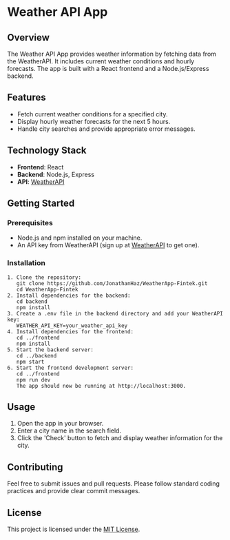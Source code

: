 <!DOCTYPE html>
<html lang="en">
<body>

<h1>Weather API App</h1>

<h2>Overview</h2>
<p>The Weather API App provides weather information by fetching data from the WeatherAPI. It includes current weather conditions and hourly forecasts. The app is built with a React frontend and a Node.js/Express backend.</p>

<h2>Features</h2>
<ul>
    <li>Fetch current weather conditions for a specified city.</li>
    <li>Display hourly weather forecasts for the next 5 hours.</li>
    <li>Handle city searches and provide appropriate error messages.</li>
</ul>

<h2>Technology Stack</h2>
<ul>
    <li><strong>Frontend</strong>: React</li>
    <li><strong>Backend</strong>: Node.js, Express</li>
    <li><strong>API</strong>: <a href="https://www.weatherapi.com/" target="_blank">WeatherAPI</a></li>
</ul>

<h2>Getting Started</h2>

<h3>Prerequisites</h3>
<ul>
    <li>Node.js and npm installed on your machine.</li>
    <li>An API key from WeatherAPI (sign up at <a href="https://www.weatherapi.com/" target="_blank">WeatherAPI</a> to get one).</li>
</ul>

<h3>Installation</h3>
<pre><code>1. Clone the repository:
   git clone https://github.com/JonathanHaz/WeatherApp-Fintek.git
   cd WeatherApp-Fintek
2. Install dependencies for the backend:
   cd backend
   npm install
3. Create a .env file in the backend directory and add your WeatherAPI key:
   WEATHER_API_KEY=your_weather_api_key
4. Install dependencies for the frontend:
   cd ../frontend
   npm install
5. Start the backend server:
   cd ../backend
   npm start
6. Start the frontend development server:
   cd ../frontend
   npm run dev
   The app should now be running at http://localhost:3000.</code></pre>
<h2>Usage</h2>
<ol>
    <li>Open the app in your browser.</li>
    <li>Enter a city name in the search field.</li>
    <li>Click the 'Check' button to fetch and display weather information for the city.</li>
</ol>

<h2>Contributing</h2>
<p>Feel free to submit issues and pull requests. Please follow standard coding practices and provide clear commit messages.</p>

<h2>License</h2>
<p>This project is licensed under the <a href="LICENSE" target="_blank">MIT License</a>.</p>

</body>
</html>
